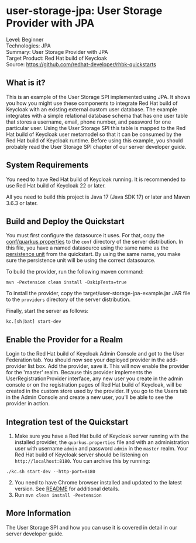 user-storage-jpa: User Storage Provider with JPA
========================================================

Level: Beginner  
Technologies: JPA  
Summary: User Storage Provider with JPA  
Target Product: <span>Red Hat build of Keycloak</span>  
Source: <https://github.com/redhat-developer/rhbk-quickstarts>  


What is it?
-----------

This is an example of the User Storage SPI implemented using JPA.  It shows you how you might use these components
to integrate <span>Red Hat build of Keycloak</span> with an existing external custom user database.  The example integrates with a simple relational
database schema that has one user table that stores a username, email, phone number, and password for one particular user.
Using the User Storage SPI this table is mapped to the <span>Red Hat build of Keycloak</span> user metamodel so that it can be consumed by the <span>Red Hat build of Keycloak</span>
runtime. Before using this example, you should probably read the User Storage SPI chapter of our server developer guide.


System Requirements
-------------------

You need to have <span>Red Hat build of Keycloak</span> running. It is recommended to use Red Hat build of Keycloak 22 or later.

All you need to build this project is Java 17 (Java SDK 17) or later and Maven 3.6.3 or later.

Build and Deploy the Quickstart
-------------------------------

You must first configure the datasource it uses. 
For that, copy the [conf/quarkus.properties](conf/quarkus.properties) to the `conf` directory of the server distribution.
In this file, you have a named datasource using the same name as the [persistence unit](src/main/resources/META-INF/persistence.xml) from the quickstart. By using the same name,
you make sure the persistence unit will be using the correct datasource.

To build the provider, run the following maven command:

   ````
   mvn -Pextension clean install -DskipTests=true
   ````

To install the provider, copy the target/user-storage-jpa-example.jar JAR file to the `providers` directory of the server distribution.

Finally, start the server as follows:

    kc.[sh|bat] start-dev

Enable the Provider for a Realm
-------------------------------
Login to the <span>Red Hat build of Keycloak</span> Admin Console and got to the User Federation tab.   You should now see your deployed provider in the add-provider list box.
Add the provider, save it.  This will now enable the provider for the 'master' realm.  Because this provider implements the UserRegistrationProvider interface, any new user you create in the
admin console or on the registration pages of <span>Red Hat build of Keycloak</span>, will be created in the custom store used by the provider.  If you go
to the Users tab in the Admin Console and create a new user, you'll be able to see the provider in action.

Integration test of the Quickstart
----------------------------------

1. Make sure you have a Red Hat build of Keycloak server running with the installed provider, the `quarkus.properties` file and with an administration user with username `admin` and password `admin` in the `master` realm. Your Red Hat build of Keycloak server should be listening on `http://localhost:8180`. You can archive this by running:

```
./kc.sh start-dev --http-port=8180
```

2. You need to have Chrome browser installed and updated to the latest version. See [README](../../README.md#chrome-driver-version) for additional details.
3. Run `mvn clean install -Pextension`

More Information
----------------
The User Storage SPI and how you can use it is covered in detail in our server developer guide.

